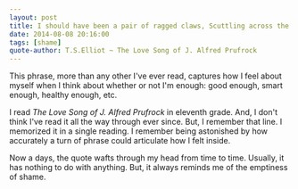 ```yaml
---
layout: post
title: I should have been a pair of ragged claws, Scuttling across the floors of silent seas.
date: 2014-08-08 20:16:00
tags: [shame]  
quote-author: T.S.Elliot ~ The Love Song of J. Alfred Prufrock
---
```


This phrase, more than any other I've ever read, captures how I feel about myself when I think about whether or not I'm enough: good enough, smart enough, healthy enough, etc.

I read _The Love Song of J. Alfred Prufrock_ in eleventh grade. And, I don't think I've read it all the way through ever since. But, I remember that line. I memorized it in a single reading. I remember being astonished by how accurately a turn of phrase could articulate how I felt inside.

Now a days, the quote wafts through my head from time to time. Usually, it has nothing to do with anything. But, it always reminds me of the emptiness of shame.
